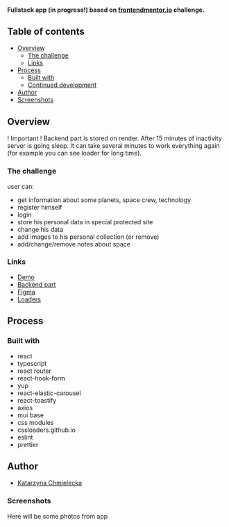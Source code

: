 #### Fullstack app (in progress!) based on [frontendmentor.io](https://www.frontendmentor.io/challenges/space-tourism-multipage-website-gRWj1URZ3) challenge.



## Table of contents

- [Overview](#overview)
  - [The challenge](#the-challenge)
  - [Links](#links)
- [Process](#process)
  - [Built with](#built-with)
  - [Continued development](#continued-development)
- [Author](#author)
-  [Screenshots](#screenshots)

## Overview
! Important ! Backend part is stored on render. After 15 minutes of inactivity server is going sleep. It can take several minutes to work everything again (for example you can see loader for long time).
### The challenge
user can:
- get information about some planets, space crew, technology
- register himself
- login
- store his personal data in special protected site
- change his data
- add images to his personal collection (or remove)
- add/change/remove notes about space


### Links

- [Demo](https://space-katarzynachmielecka.vercel.app/)
- [Backend part](https://github.com/KatarzynaChmielecka/space-backend)
- [Figma](https://www.figma.com/file/0zdTKUMiUV9XMi3ehL8Ufc/space-tourism-website?t=mYdOOJdEsjyFpilJ-0)
- [Loaders](https://cssloaders.github.io/)


## Process

### Built with
- react
- typescript
- react router
- react-hook-form
- yup
- react-elastic-carousel
- react-toastify
- axios 
- mui base
- css modules
- cssloaders.github.io
- eslint
- prettier


## Author

 - [Katarzyna Chmielecka](https://github.com/KatarzynaChmielecka)



### Screenshots
Here will be some photos from app




